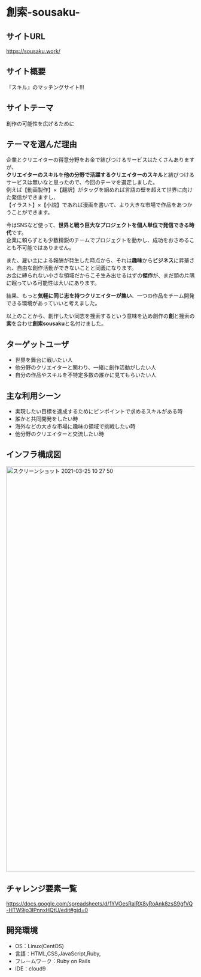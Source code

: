 # 創索-sousaku-

## サイトURL
https://sousaku.work/

## サイト概要
『スキル』のマッチングサイト!!!

## サイトテーマ
創作の可能性を広げるために

## テーマを選んだ理由
企業とクリエイターの得意分野をお金で結びつけるサービスはたくさんありますが、  
**クリエイターのスキル**を**他の分野で活躍するクリエイターのスキル**と結びつけるサービスは無いなと思ったので、今回のテーマを選定しました。  
例えば【動画製作】×【翻訳】がタッグを組めれば言語の壁を超えて世界に向けた発信ができますし、  
【イラスト】×【小説】であれば漫画を書いて、より大きな市場で作品をあつかうことができます。  

今はSNSなど使って、**世界と戦う巨大なプロジェクトを個人単位で発信できる時代**です。  
企業に頼らずとも少数精鋭のチームでプロジェクトを動かし、成功をおさめることも不可能ではありません。  

また、雇い主による報酬が発生した時点から、それは**趣味**から**ビジネス**に昇華され、自由な創作活動ができないことと同義になります。  
お金に縛られない小さな領域だからこそ生み出せるはずの**傑作**が、まだ頭の片隅に眠っている可能性は大いにあります。  

結果、もっと**気軽に同じ志を持つクリエイターが集い**、一つの作品をチーム開発できる環境があっていいと考えました。  

以上のことから、創作したい同志を捜索するという意味を込め創作の**創**と捜索の**索**を合わせ**創索sousaku**と名付けました。  

## ターゲットユーザ
- 世界を舞台に戦いたい人
- 他分野のクリエイターと関わり、一緒に創作活動がしたい人
- 自分の作品やスキルを不特定多数の誰かに見てもらいたい人

## 主な利用シーン
- 実現したい目標を達成するためにピンポイントで求めるスキルがある時
- 誰かと共同開発をしたい時
- 海外などの大きな市場に趣味の領域で挑戦したい時
- 他分野のクリエイターと交流したい時

## インフラ構成図

<img width="1079" alt="スクリーンショット 2021-03-25 10 27 50" src="https://user-images.githubusercontent.com/71240694/112405022-d1b4fa00-8d54-11eb-823c-a192d216a991.png">


## チャレンジ要素一覧
https://docs.google.com/spreadsheets/d/1YVOesRalRX8yRoAnk8zsS9gfVQ-HTW9jo3IPnnxHQtU/edit#gid=0


## 開発環境
- OS：Linux(CentOS)
- 言語：HTML,CSS,JavaScript,Ruby,
- フレームワーク：Ruby on Rails
- IDE：cloud9
